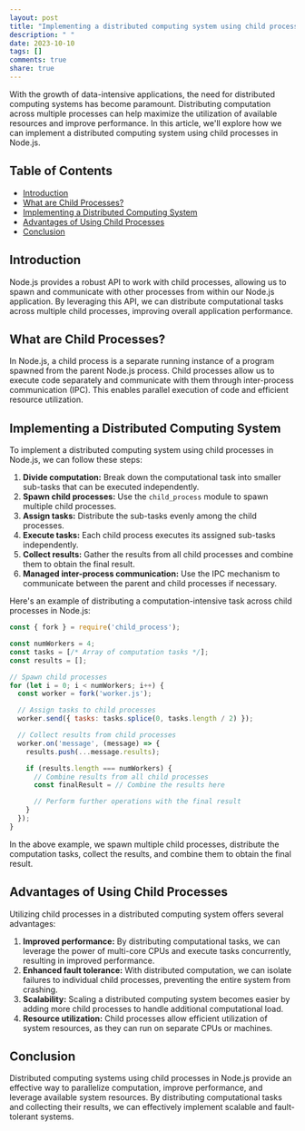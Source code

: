 ```yaml
---
layout: post
title: "Implementing a distributed computing system using child processes in Node.js"
description: " "
date: 2023-10-10
tags: []
comments: true
share: true
---
```


With the growth of data-intensive applications, the need for distributed computing systems has become paramount. Distributing computation across multiple processes can help maximize the utilization of available resources and improve performance. In this article, we'll explore how we can implement a distributed computing system using child processes in Node.js.

## Table of Contents
- [Introduction](#introduction)
- [What are Child Processes?](#what-are-child-processes)
- [Implementing a Distributed Computing System](#implementing-a-distributed-computing-system)
- [Advantages of Using Child Processes](#advantages-of-using-child-processes)
- [Conclusion](#conclusion)

## Introduction
Node.js provides a robust API to work with child processes, allowing us to spawn and communicate with other processes from within our Node.js application. By leveraging this API, we can distribute computational tasks across multiple child processes, improving overall application performance.

## What are Child Processes?
In Node.js, a child process is a separate running instance of a program spawned from the parent Node.js process. Child processes allow us to execute code separately and communicate with them through inter-process communication (IPC). This enables parallel execution of code and efficient resource utilization.

## Implementing a Distributed Computing System
To implement a distributed computing system using child processes in Node.js, we can follow these steps:

1. **Divide computation:** Break down the computational task into smaller sub-tasks that can be executed independently.
2. **Spawn child processes:** Use the `child_process` module to spawn multiple child processes.
3. **Assign tasks:** Distribute the sub-tasks evenly among the child processes.
4. **Execute tasks:** Each child process executes its assigned sub-tasks independently.
5. **Collect results:** Gather the results from all child processes and combine them to obtain the final result.
6. **Managed inter-process communication:** Use the IPC mechanism to communicate between the parent and child processes if necessary.

Here's an example of distributing a computation-intensive task across child processes in Node.js:

```javascript
const { fork } = require('child_process');

const numWorkers = 4;
const tasks = [/* Array of computation tasks */];
const results = [];

// Spawn child processes
for (let i = 0; i < numWorkers; i++) {
  const worker = fork('worker.js');

  // Assign tasks to child processes
  worker.send({ tasks: tasks.splice(0, tasks.length / 2) });

  // Collect results from child processes
  worker.on('message', (message) => {
    results.push(...message.results);

    if (results.length === numWorkers) {
      // Combine results from all child processes
      const finalResult = // Combine the results here

      // Perform further operations with the final result
    }
  });
}
```
In the above example, we spawn multiple child processes, distribute the computation tasks, collect the results, and combine them to obtain the final result.

## Advantages of Using Child Processes
Utilizing child processes in a distributed computing system offers several advantages:

1. **Improved performance:** By distributing computational tasks, we can leverage the power of multi-core CPUs and execute tasks concurrently, resulting in improved performance.
2. **Enhanced fault tolerance:** With distributed computation, we can isolate failures to individual child processes, preventing the entire system from crashing.
3. **Scalability:** Scaling a distributed computing system becomes easier by adding more child processes to handle additional computational load.
4. **Resource utilization:** Child processes allow efficient utilization of system resources, as they can run on separate CPUs or machines.

## Conclusion
Distributed computing systems using child processes in Node.js provide an effective way to parallelize computation, improve performance, and leverage available system resources. By distributing computational tasks and collecting their results, we can effectively implement scalable and fault-tolerant systems.